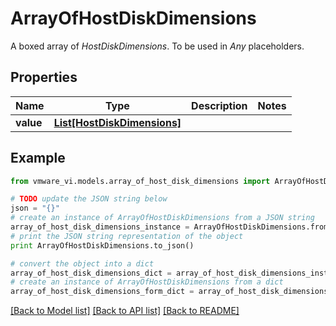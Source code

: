 # ArrayOfHostDiskDimensions

A boxed array of *HostDiskDimensions*. To be used in *Any* placeholders. 

## Properties
Name | Type | Description | Notes
------------ | ------------- | ------------- | -------------
**value** | [**List[HostDiskDimensions]**](HostDiskDimensions.md) |  | 

## Example

```python
from vmware_vi.models.array_of_host_disk_dimensions import ArrayOfHostDiskDimensions

# TODO update the JSON string below
json = "{}"
# create an instance of ArrayOfHostDiskDimensions from a JSON string
array_of_host_disk_dimensions_instance = ArrayOfHostDiskDimensions.from_json(json)
# print the JSON string representation of the object
print ArrayOfHostDiskDimensions.to_json()

# convert the object into a dict
array_of_host_disk_dimensions_dict = array_of_host_disk_dimensions_instance.to_dict()
# create an instance of ArrayOfHostDiskDimensions from a dict
array_of_host_disk_dimensions_form_dict = array_of_host_disk_dimensions.from_dict(array_of_host_disk_dimensions_dict)
```
[[Back to Model list]](../README.md#documentation-for-models) [[Back to API list]](../README.md#documentation-for-api-endpoints) [[Back to README]](../README.md)


